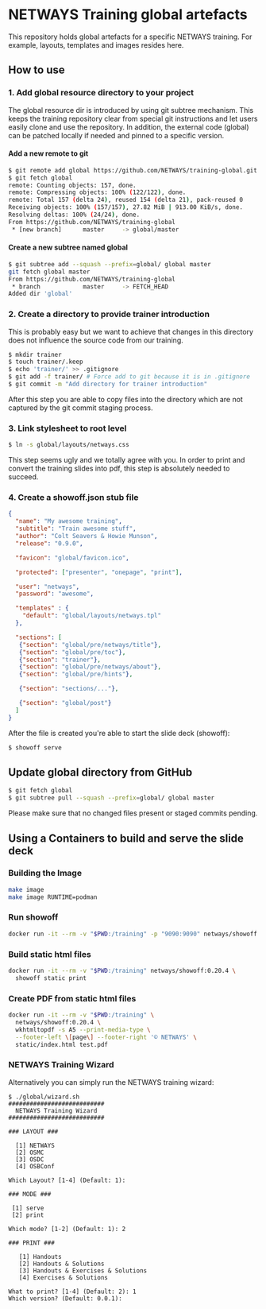 # NETWAYS Training global artefacts

This repository holds global artefacts for a specific NETWAYS training. For example, layouts, templates and images
resides here.

## How to use

### 1. Add global resource directory to your project

The global resource dir is introduced by using git subtree mechanism. This keeps the training repository clear from
special git instructions and let users easily clone and use the repository. In addition, the external code (global) can
be patched locally if needed and pinned to a specific version.

#### Add a new remote to git
```bash
$ git remote add global https://github.com/NETWAYS/training-global.git
$ git fetch global
remote: Counting objects: 157, done.
remote: Compressing objects: 100% (122/122), done.
remote: Total 157 (delta 24), reused 154 (delta 21), pack-reused 0
Receiving objects: 100% (157/157), 27.82 MiB | 913.00 KiB/s, done.
Resolving deltas: 100% (24/24), done.
From https://github.com/NETWAYS/training-global
 * [new branch]      master     -> global/master
```

#### Create a new subtree named global
```bash
$ git subtree add --squash --prefix=global/ global master
git fetch global master
From https://github.com/NETWAYS/training-global
 * branch            master     -> FETCH_HEAD
Added dir 'global'
```

### 2. Create a directory to provide trainer introduction

This is probably easy but we want to achieve that changes in this directory does not influence the source code from our
training.

```bash
$ mkdir trainer
$ touch trainer/.keep
$ echo 'trainer/' >> .gitignore
$ git add -f trainer/ # Force add to git because it is in .gitignore
$ git commit -m "Add directory for trainer introduction"
```

After this step you are able to copy files into the directory which are not captured by the git commit staging process.

### 3. Link stylesheet to root level

```bash
$ ln -s global/layouts/netways.css
```

This step seems ugly and we totally agree with you. In order to print and convert the training slides into pdf, this
step is absolutely needed to succeed.  

### 4. Create a showoff.json stub file

```json
{ 
  "name": "My awesome training",
  "subtitle": "Train awesome stuff",
  "author": "Colt Seavers & Howie Munson",
  "release": "0.9.0",

  "favicon": "global/favicon.ico",

  "protected": ["presenter", "onepage", "print"],

  "user": "netways",
  "password": "awesome",

  "templates" : {
    "default": "global/layouts/netways.tpl"
  },

  "sections": [
   {"section": "global/pre/netways/title"},
   {"section": "global/pre/toc"},
   {"section": "trainer"},
   {"section": "global/pre/netways/about"},
   {"section": "global/pre/hints"},

   {"section": "sections/..."},

   {"section": "global/post"}
  ]
}
```

After the file is created you're able to start the slide deck (showoff):

```bash
$ showoff serve
```

## Update global directory from GitHub

```bash
$ git fetch global
$ git subtree pull --squash --prefix=global/ global master
```

Please make sure that no changed files present or staged commits pending.

## Using a Containers to build and serve the slide deck

### Building the Image

```bash
make image
make image RUNTIME=podman
```

### Run showoff

```bash
docker run -it --rm -v "$PWD:/training" -p "9090:9090" netways/showoff:0.20.4
```

### Build static html files

```bash
docker run -it --rm -v "$PWD:/training" netways/showoff:0.20.4 \
  showoff static print
```

### Create PDF from static html files

```bash
docker run -it --rm -v "$PWD:/training" \
  netways/showoff:0.20.4 \
  wkhtmltopdf -s A5 --print-media-type \
  --footer-left \[page\] --footer-right '© NETWAYS' \
  static/index.html test.pdf
```

### NETWAYS Training Wizard

Alternatively you can simply run the NETWAYS training wizard:

```
$ ./global/wizard.sh
###########################
  NETWAYS Training Wizard  
###########################

### LAYOUT ###

  [1] NETWAYS
  [2] OSMC
  [3] OSDC
  [4] OSBConf

Which Layout? [1-4] (Default: 1): 

### MODE ###

 [1] serve
 [2] print

Which mode? [1-2] (Default: 1): 2

### PRINT ###

   [1] Handouts
   [2] Handouts & Solutions
   [3] Handouts & Exercises & Solutions
   [4] Exercises & Solutions

What to print? [1-4] (Default: 2): 1
Which version? (Default: 0.0.1):
```
